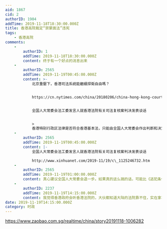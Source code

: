 ```yaml
---
aid: 1867
cid: 2
authorID: 1904
addTime: 2019-11-18T18:30:00.000Z
title: 香港高院裁定“禁蒙面法”违宪
tags:
    - 香港高院
comments:
    -
        authorID: 1
        addTime: 2019-11-18T18:30:00.000Z
        content: 终于有一个好点的消息出来
    -
        authorID: 2565
        addTime: 2019-11-19T00:45:00.000Z
        content: >-
            北京重壓下，香港司法系統能繼續捍衛自由嗎？


            https://cn.nytimes.com/china/20180206/china-hong-kong-courts/zh-hant/


            全国人大常委会法工委发言人就香港法院有关司法复核案判决发表谈话


            >
            香港特别行政区法律是否符合香港基本法，只能由全国人大常委会作出判断和决定，任何其他机关都无权作出判断和决定。……我们正在研究一些全国人大代表提出的有关意见和建议。
    -
        authorID: 2565
        addTime: 2019-11-19T00:45:00.000Z
        content: |-
            全国人大常委会法工委发言人就香港法院有关司法复核案判决发表谈话

            http://www.xinhuanet.com/2019-11/19/c\_1125246732.htm
    -
        authorID: 2565
        addTime: 2019-11-19T01:00:00.000Z
        content: 真心建议全国人大常委会退一步。如果真的这么搞的话，可能比《逃犯条例》的破坏力更大。
    -
        authorID: 2237
        addTime: 2019-11-19T14:15:00.000Z
        content: 我觉得香港政府会听香港法院的，大伙都知道大陆的法院靠不住，实在拿不出手。
date: 2019-11-19T14:15:00.000Z
category: 时政
---
```


https://www.zaobao.com.sg/realtime/china/story20191118-1006282
